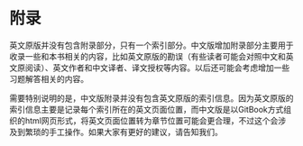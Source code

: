 # 附录

英文原版并没有包含附录部分，只有一个索引部分。中文版增加附录部分主要用于收录一些和本书相关的内容，比如英文原版的勘误（有些读者可能会对照中文和英文原阅读）、英文作者和中文译者、译文授权等内容。以后还可能会考虑增加一些习题解答相关的内容。

需要特别说明的是，中文版附录并没有包含英文原版的索引信息。因为英文原版的索引信息主要是记录每个索引所在的英文页面位置，而中文版是以GitBook方式组织的html网页形式，将英文页面位置转为章节位置可能会更合理，不过这个会涉及到繁琐的手工操作。如果大家有更好的建议，请告知我们。

